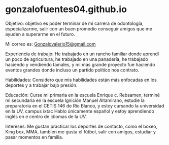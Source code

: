# gonzalofuentes04.github.io

Objetivo: objetivo es poder terminar de mi carrera de odontología, especializarme, salir con un buen promedio conseguir amigos que me ayuden a superarme en el futuro.

Mi correo es: Gonzalovalerio15@gmail.com 

Experiencia de trabajo: He trabajado en un rancho familiar donde aprendí un poco de agricultura, he trabajado en una panadería, he trabajado haciendo y vendiendo tamales, y mi más grande proyecto fue haciendo eventos grandes donde incluso un partido político nos contrato.

Habilidades: Considero que mis habilidades están más enfocadas en los deportes y a trabajar bajo presión.

Educación: Curse mi primaria en la escuela Enrique c. Rebsamen, terminé mi secundaria en la escuela Ignición Manuel Altamirano, estudie la preparatoria en el CETIS 146 de Río Blanco, y estoy cursando la universidad en la UV, campus ixtac Hablo únicamente español y estoy aprendiendo inglés en e centro de idiomas de la UV.

Intereses: Me gustan practicar los deportes de contacto, como el boxeo, King box, MMA,  también me gusta el fútbol, salir con amigos,  estudiar y pasar momentos en familia.

